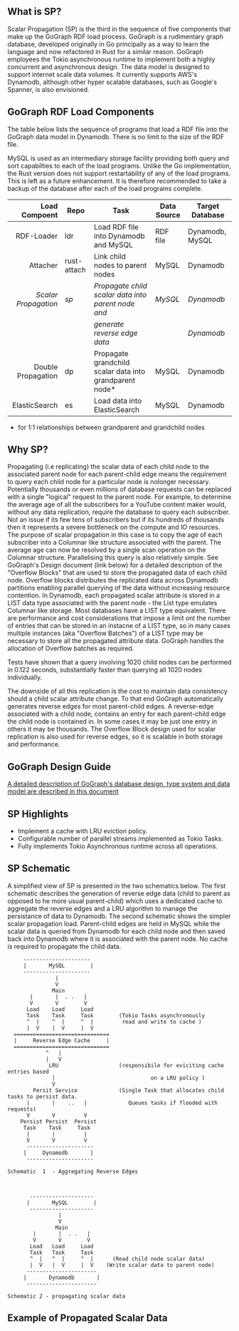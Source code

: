 ## What is SP?

Scalar Propagation (SP) is the third in the sequence of five components that make up the GoGraph RDF load process.  GoGraph is a rudimentary graph database, developed originally in Go principally as a way to learn the language and now refactored in Rust for a similar reason. GoGraph employees the Tokio asynchronous runtime to implement both a highly concurrent and asynchronous design. The data model is designed to support internet scale data volumes. It currently supports AWS's Dynamodb, although other hyper scalable databases, such as Google's Spanner, is also envisioned. 

## GoGraph RDF Load Components

The table below lists the sequence of programs that load a RDF file into the GoGraph data model in Dynamodb. There is no limit to the size of the RDF file. 

MySQL is used as an intermediary storage facility providing both query and sort capabilties to each of the load programs. Unlike the Go implementation, the Rust version does not support restartability of any of the load programs. This is left as a future enhancement. It is therefore recommended to take a backup of the database after each of the load programs complete. 

| Load Compoent          |  Repo       |  Task                                                   |  Data Source           | Target Database |
|-----------------------:|-------------|---------------------------------------------------------|------------------------|-----------------|
|  RDF-Loader            |   ldr       | Load RDF file into Dynamodb and MySQL                   |  RDF file              | Dynamodb, MySQL |
|  Attacher              | rust-attach | Link child nodes to parent nodes                        |  MySQL           | Dynamodb        |
|  _Scalar Propagation_  |   _sp_      | _Propagate child scalar data into parent node and_      |  _MySQL_        | _Dynamodb_      |
|                        |             | _generate reverse edge data_                            |      | _Dynamodb_      |
|  Double Propagation    |   dp        | Propagate grandchild scalar data into grandparent node* |  MySQL           | Dynamodb        |
|  ElasticSearch         |   es        | Load data into ElasticSearch                            |  MySQL          | Dynamodb        |


* for 1:1 relationships between grandparent and grandchild nodes

## Why SP? ##

Propagating (i.e replicating) the scalar data of each child node to the associated parent node for each parent-child edge means the requirement to query each child node for a particular node is nolonger necessary. Potentially thousands or even millions of database requests can be replaced with a single "logical" request to the parent node.  For example, to determine the average age of all the subscribers for a YouTube content maker would, without any data replication, require the database to query each subscriber. Not an issue if its few tens of subscribers but if its hundreds of thousands then it represents a severe bottleneck on the compute and IO resources. The purpose of scalar propagation in this case is to copy the age of each subscriber into a Columnar like structure associated with the parent. The average age can now be resolved by a single scan operation on the Columnar structure. Parallelising this query is also relatively simple. See GoGraph's Design document (link below) for a detailed description of the "Overflow Blocks" that are used to store the propagated data of each child node. Overflow blocks distributes the replicated data across Dynamodb partitions enabling parallel querying of the data without increasing resource contention. In Dynamodb, each propagated scalar attribute is stored in a LIST data type associated with the parent node - the List type emulates Columnar like storage. Most databases have a LIST type equivalent. There are performance and cost considerations that impose a limit ont the number of entries that can be stored in an instacne of a LIST type, so in many cases multiple instances (aka "Overflow Batches") of a LIST type may be necessary to store all the propagated attribute data. GoGraph handles the allocation of Overflow batches as required.

Tests have shown that a query involving 1020 child nodes can be performed in 0.122 seconds, substantially faster than querying all 1020 nodes individually.

The downside of all this replication is the cost to maintain data consistency should a child scalar attribute change. To that end GoGraph automatically generates reverse edges for most parent-child edges. A reverse-edge associated with a child node, contains an entry for each parent-child edge the child node is contained in. In some cases it may be just one entry in others it may be thousands. The Overflow Block design used for scalar replication is also used for reverse edges, so it is scalable in both storage and performance.

## GoGraph Design Guide ##

[A detailed description of GoGraph's database design, type system and data model are described in this document](docs/GoGraph-Design-Guide.pdf)

## SP Highlights ##

* Implement a cache with LRU eviction policy.
* Configurable number of parallel streams implemented as Tokio Tasks.
* Fully implements Tokio Asynchronous runtime across all operations.

## SP Schematic ##

A simplified view of SP is presented in the two schematics below. The first schematic describes the generation of reverse edge data  (child to parent as opposed to he more usual parent-child) which uses a dedicated cache to aggregate the reverse edges and a LRU algorithm to manage the persistance of data to Dynamodb.  The second schematic shows the simpler scalar propagation load.  Parent-child edges are held in MySQL while the scalar data is queried from Dynamodb for each child node and then saved back into Dynamodb where it is associated with the parent node. No cache is required to propagate the child data.

         ---------------------
         |       MySQL        |
         ---------------------
                   |
                   V
                  Main
           |       |  . .   |
           V       V        V
          Load    Load     Load
          Task    Task     Task        (Tokio Tasks asynchronously 
          ^  |    ^  |     ^  |         read and write to cache )
          |  V    |  V     |  V
      ==============================
      |     Reverse Edge Cache     |    
      ==============================
                ^   |
                |   V
                 LRU                   (responsibile for eviciting cache entries based
                  |                              on a LRU policy )
                  V
            Persit Service             (Single Task that allocates child tasks to persist data.
          |       |    ..   |             Queues tasks if flooded with requests)
          V       V         V
        Persist Persist  Persist
         Task    Task     Task
          |       |         |
          V       V         V
          ---------------------
         |     Dynamodb       |
          ---------------------

    Schematic  1  - Aggregating Reverse Edges



           --------------------
          |       MySQL        |
           --------------------
                    |
                    V
                   Main
            |       |  . .   |
            V       V        V
           Load   Load     Load
           Task   Task     Task
           ^  |   ^  |     ^  |      (Read child node scalar data)
           |  V   |  V     |  V    (Write scalar data to parent node)
          ----------------------
         |       Dynamodb       |
          ----------------------

    Schematic 2 - propagating scalar data

## Example of Propagated Scalar Data ##

